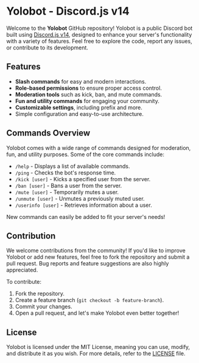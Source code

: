 # Yolobot - Discord.js v14

Welcome to the **Yolobot** GitHub repository! Yolobot is a public Discord bot built using [Discord.js v14](https://discord.js.org/), designed to enhance your server's functionality with a variety of features. Feel free to explore the code, report any issues, or contribute to its development.

## Features

- **Slash commands** for easy and modern interactions.
- **Role-based permissions** to ensure proper access control.
- **Moderation tools** such as kick, ban, and mute commands.
- **Fun and utility commands** for engaging your community.
- **Customizable settings**, including prefix and more.
- Simple configuration and easy-to-use architecture.

## Commands Overview
Yolobot comes with a wide range of commands designed for moderation, fun, and utility purposes. Some of the core commands include:

- `/help` - Displays a list of available commands.
- `/ping` - Checks the bot's response time.
- `/kick [user]` - Kicks a specified user from the server.
- `/ban [user]` - Bans a user from the server.
- `/mute [user]` - Temporarily mutes a user.
- `/unmute [user]` - Unmutes a previously muted user.
- `/userinfo [user]` - Retrieves information about a user.

New commands can easily be added to fit your server's needs!

## Contribution
We welcome contributions from the community! If you'd like to improve Yolobot or add new features, feel free to fork the repository and submit a pull request. Bug reports and feature suggestions are also highly appreciated.

To contribute:

1. Fork the repository.
2. Create a feature branch (`git checkout -b feature-branch`).
3. Commit your changes.
4. Open a pull request, and let's make Yolobot even better together!

## License
Yolobot is licensed under the MIT License, meaning you can use, modify, and distribute it as you wish. For more details, refer to the [LICENSE](LICENSE) file.
